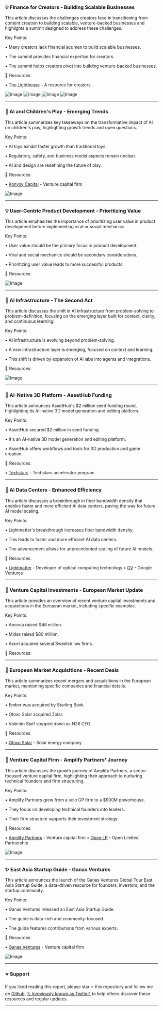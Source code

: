 ### 💡 Finance for Creators - Building Scalable Businesses

This article discusses the challenges creators face in transitioning from content creation to building scalable, venture-backed businesses and highlights a summit designed to address these challenges.

Key Points:

• Many creators lack financial acumen to build scalable businesses.


•  The summit provides financial expertise for creators.


• The summit helps creators pivot into building venture-backed businesses.


🔗 Resources:

• [The Lighthouse](https://x.com/thelighthouse) -  A resource for creators


![Image](https://pbs.twimg.com/media/GyvpXpQacAwiLQB?format=jpg&name=small)
![Image](https://pbs.twimg.com/media/GyvpXpQacCUi3KG?format=jpg&name=small)
![Image](https://pbs.twimg.com/media/GyvpXpOacAc_Did?format=jpg&name=small)
![Image](https://pbs.twimg.com/media/GyvpXpQacBER2aJ?format=jpg&name=small)


---
### 🤖 AI and Children's Play - Emerging Trends

This article summarizes key takeaways on the transformative impact of AI on children's play, highlighting growth trends and open questions.

Key Points:

• AI toys exhibit faster growth than traditional toys.


• Regulatory, safety, and business model aspects remain unclear.


• AI and design are redefining the future of play.


🔗 Resources:

• [Konvoy Capital](https://x.com/konvoycapital) - Venture capital firm


![Image](https://pbs.twimg.com/media/GyvomTdacAIa4WS?format=jpg&name=small)


---
### 💡 User-Centric Product Development - Prioritizing Value

This article emphasizes the importance of prioritizing user value in product development before implementing viral or social mechanics.

Key Points:

• User value should be the primary focus in product development.


• Viral and social mechanics should be secondary considerations.


•  Prioritizing user value leads to more successful products.


🔗 Resources:


![Image](https://pbs.twimg.com/amplify_video_thumb/1957912898153390081/img/zTAAFKiLkL1rzLmj.jpg)


---
### 🤖 AI Infrastructure - The Second Act

This article discusses the shift in AI infrastructure from problem-solving to problem-definition, focusing on the emerging layer built for context, clarity, and continuous learning.

Key Points:

• AI infrastructure is evolving beyond problem-solving.


• A new infrastructure layer is emerging, focused on context and learning.


•  This shift is driven by expansion of AI labs into agents and integrations.



🔗 Resources:


![Image](https://pbs.twimg.com/media/Gyvnp-kacAMyq_X?format=jpg&name=small)



---
### 🚀 AI-Native 3D Platform - AssetHub Funding

This article announces AssetHub's $2 million seed funding round, highlighting its AI-native 3D model generation and editing platform.

Key Points:

• AssetHub secured $2 million in seed funding.


• It's an AI-native 3D model generation and editing platform.


• AssetHub offers workflows and tools for 3D production and game creation.


🔗 Resources:

• [Techstars](https://x.com/Techstars) - Techstars accelerator program


---
### 🚀 AI Data Centers - Enhanced Efficiency

This article discusses a breakthrough in fiber bandwidth density that enables faster and more efficient AI data centers, paving the way for future AI model scaling.

Key Points:

• Lightmatter's breakthrough increases fiber bandwidth density.


• This leads to faster and more efficient AI data centers.


• The advancement allows for unprecedented scaling of future AI models.


🔗 Resources:

• [Lightmatter](https://x.com/LightmatterCo) - Developer of optical computing technology
• [GV](https://x.com/GVteam) - Google Ventures


---
### 🚀  Venture Capital Investments - European Market Update

This article provides an overview of recent venture capital investments and acquisitions in the European market, including specific examples.

Key Points:

• Anocca raised $46 million.


• Midas raised $80 million.


• Axcel acquired several Swedish law firms.


🔗 Resources:


---
### 🚀 European Market Acquisitions -  Recent Deals

This article summarizes recent mergers and acquisitions in the European market, mentioning specific companies and financial details.


Key Points:

• Ember was acquired by Starling Bank.


• Otovo Solar acquired Zolar.


• Valentin Stalf stepped down as N26 CEO.


🔗 Resources:

• [Otovo Solar](https://x.com/OtovoSolar) - Solar energy company


---
### 🤖 Venture Capital Firm - Amplify Partners' Journey

This article discusses the growth journey of Amplify Partners, a sector-focused venture capital firm, highlighting their approach to nurturing technical founders and firm structuring.

Key Points:

• Amplify Partners grew from a solo GP firm to a $900M powerhouse.


• They focus on developing technical founders into leaders.


• Their firm structure supports their investment strategy.


🔗 Resources:

• [Amplify Partners](https://x.com/AmplifyPartners) - Venture capital firm
• [Open LP](https://x.com/Open_LP) -  Open Limited Partnership


![Image](https://pbs.twimg.com/media/GyvAQJLaEAAaSBp?format=jpg&name=small)


---
### ✨ East Asia Startup Guide - Ganas Ventures

This article announces the launch of the Ganas Ventures Global Tour East Asia Startup Guide, a data-driven resource for founders, investors, and the startup community.

Key Points:

• Ganas Ventures released an East Asia Startup Guide.


• The guide is data-rich and community-focused.


• The guide features contributions from various experts.


🔗 Resources:

• [Ganas Ventures](https://x.com/ganasvc) - Venture capital firm


![Image](https://pbs.twimg.com/media/GyfJv5obQAEz0YH?format=jpg&name=small)


---

### ⭐️ Support

If you liked reading this report, please star ⭐️ this repository and follow me on [Github](https://github.com/Drix10), [𝕏 (previously known as Twitter)](https://x.com/DRIX_10_) to help others discover these resources and regular updates.

---